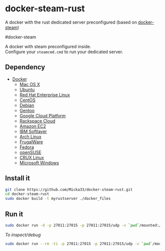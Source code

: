 docker-steam-rust
=================

A docker with the rust dedicated server preconfigured (based on [docker-steam](https://github.com/Micka33/docker-steam))

#docker-steam

A docker with steam preconfigured inside.  
Configure your `steamcmd.cmd` to run your dedicated server.  

## Dependency

- [Docker](https://www.docker.com/)  
  - [Mac OS X](https://docs.docker.com/installation/mac/)  
  - [Ubuntu](https://docs.docker.com/installation/ubuntulinux/)  
  - [Red Hat Enterprise Linux](https://docs.docker.com/installation/rhel/)
  - [CentOS](https://docs.docker.com/installation/centos/)
  - [Debian](https://docs.docker.com/installation/debian/)
  - [Gentoo](https://docs.docker.com/installation/gentoolinux/)
  - [Google Cloud Platform](https://docs.docker.com/installation/google/)
  - [Rackspace Cloud](https://docs.docker.com/installation/rackspace/)
  - [Amazon EC2](https://docs.docker.com/installation/amazon/)
  - [IBM Softlayer](https://docs.docker.com/installation/softlayer/)
  - [Arch Linux](https://docs.docker.com/installation/archlinux/)
  - [FrugalWare](https://docs.docker.com/installation/frugalware/)
  - [Fedora](https://docs.docker.com/installation/fedora/)
  - [openSUSE](https://docs.docker.com/installation/openSUSE/)
  - [CRUX Linux](https://docs.docker.com/installation/cruxlinux/)
  - [Microsoft Windows](https://docs.docker.com/installation/windows/)


## Install it

```bash
git clone https://github.com/Micka33/docker-steam-rust.git
cd docker-steam-rust
sudo docker build -t myrustserver ./docker_files
```

## Run it

```bash
sudo docker run -d -p 27011:27015 -p 27011:27015/udp -v `pwd`/mounted:/root/mounted myrustserver /sbin/my_init  -- bash -l
```

*To inspect/debug*
```bash
sudo docker run --rm -ti -p 27011:27015 -p 27011:27015/udp -v `pwd`/mounted:/root/mounted myrustserver /sbin/my_init  -- bash -l
```